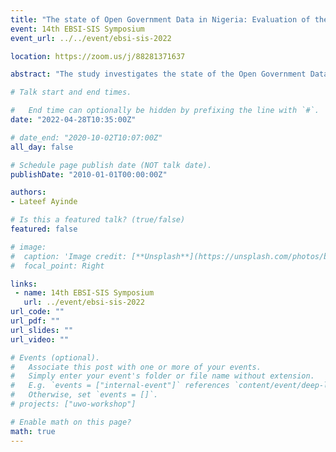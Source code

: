 ```yaml
---
title: "The state of Open Government Data in Nigeria: Evaluation of the Government Website. "
event: 14th EBSI-SIS Symposium
event_url: ../../event/ebsi-sis-2022

location: https://zoom.us/j/88281371637

abstract: "The study investigates the state of the Open Government Data initiative in Nigeria by evaluating Nigeria's Open Government Data Portals. It is believed that the first step in exploring the OGD in a country is to identify how robust and up to date the datasets are and activities on the OGD portal. Past studies have not investigated and evaluated the Nigeria's OGD portals (the ministries and agencies' OGD portals). The researcher investigates and evaluates the OGD portals for eight weeks. OGD portals (ministries and agencies) at the federal level in terms of OGD portals' structural and functional characteristics were investigated and evaluated. The researcher found out that the federal government does not own an OGD portal in Nigeria but rather by ministries and agencies. Users' inputs are not considered when providing datasets on the portal. Lack of precision in data search on the OGD portals and quality data. The researcher identified some policies related to Open Government Data. The researcher suggested the provision of a federal open government data portal, quality data, balancing the supply and demand side of the datasets in Nigeria."

# Talk start and end times.

#   End time can optionally be hidden by prefixing the line with `#`.
date: "2022-04-28T10:35:00Z"

# date_end: "2020-10-02T10:07:00Z"
all_day: false

# Schedule page publish date (NOT talk date).
publishDate: "2010-01-01T00:00:00Z"

authors:
- Lateef Ayinde

# Is this a featured talk? (true/false)
featured: false

# image:
#  caption: 'Image credit: [**Unsplash**](https://unsplash.com/photos/bzdhc5b3Bxs)'
#  focal_point: Right

links:
 - name: 14th EBSI-SIS Symposium
   url: ../event/ebsi-sis-2022
url_code: ""
url_pdf: ""
url_slides: ""
url_video: ""

# Events (optional).
#   Associate this post with one or more of your events.
#   Simply enter your event's folder or file name without extension.
#   E.g. `events = ["internal-event"]` references `content/event/deep-learning/index.md`.
#   Otherwise, set `events = []`.
# projects: ["uwo-workshop"]

# Enable math on this page?
math: true
---
```

